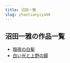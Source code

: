 ```yaml
---
title: 沼田一雅
slug: zhaotianyiya68
---
```


## 沼田一雅の作品一覧

- [暗夜の白髪](anyenobaifa7a)
- [白い光と上野の鐘](baiiguangtoshangyenozhongc1)
